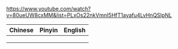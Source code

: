 https://www.youtube.com/watch?v=80ueUW8cxMM&list=PLxOs22nkVmnI5HfT1ayafu4LvHnQSlpNL

| Chinese | Pinyin | English |
|--|--|--|
|  |  |  |
|  |  |  |
|  |  |  |
